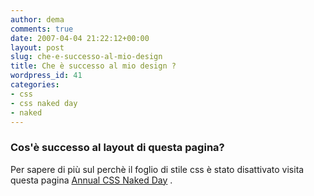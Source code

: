 ```yaml
---
author: dema
comments: true
date: 2007-04-04 21:22:12+00:00
layout: post
slug: che-e-successo-al-mio-design
title: Che è successo al mio design ?
wordpress_id: 41
categories:
- css
- css naked day
- naked
---
```





### Cos'è successo al layout di questa pagina?


Per sapere di più sul perchè il foglio di stile css è stato disattivato visita questa pagina
[
Annual CSS Naked Day](http://naked.dustindiaz.com) .
